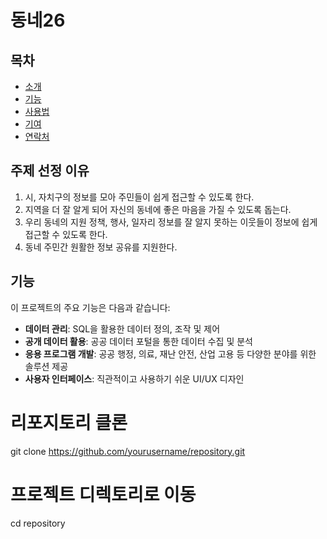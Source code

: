 # 동네26



## 목차
- [소개](#소개)
- [기능](#기능)
- [사용법](#사용법)
- [기여](#기여)
- [연락처](#연락처)

## 주제 선정 이유
1. 시, 자치구의 정보를 모아 주민들이 쉽게 접근할 수 있도록 한다.
2. 지역을 더 잘 알게 되어 자신의 동네에 좋은 마음을 가질 수 
    있도록 돕는다.
3. 우리 동네의 지원 정책, 행사, 일자리 정보를 잘 알지 못하는 
    이웃들이 정보에 쉽게 접근할 수 있도록 한다.
4. 동네 주민간 원활한 정보 공유를 지원한다.

## 기능
이 프로젝트의 주요 기능은 다음과 같습니다:
- **데이터 관리**: SQL을 활용한 데이터 정의, 조작 및 제어
- **공개 데이터 활용**: 공공 데이터 포털을 통한 데이터 수집 및 분석
- **응용 프로그램 개발**: 공공 행정, 의료, 재난 안전, 산업 고용 등 다양한 분야를 위한 솔루션 제공
- **사용자 인터페이스**: 직관적이고 사용하기 쉬운 UI/UX 디자인


# 리포지토리 클론
git clone https://github.com/yourusername/repository.git

# 프로젝트 디렉토리로 이동
cd repository


